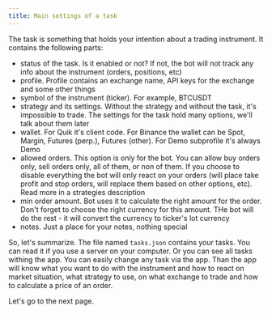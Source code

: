 ```yaml
---
title: Main settings of a task
---
```


The task is something that holds your intention about a trading instrument. It contains the following parts:
- status of the task. Is it enabled or not? If not, the bot will not track any info about the instrument 
(orders, positions, etc)
- profile. Profile contains an exchange name, API keys for the exchange and some other things
- symbol of the instrument (ticker). For example, BTCUSDT
- strategy and its settings. Without the strategy and without the task, it's impossible to trade. The settings for the task 
hold many options, we'll talk about them later
- wallet. For Quik it's client code. For Binance the wallet can be Spot, Margin, Futures (perp.), Futures (other). 
For Demo subprofile it's always Demo
- allowed orders. This option is only for the bot. You can allow buy orders only, sell orders only, all of them, or 
non of them. If you choose to disable everything the bot will only react on your orders (will place take profit and 
stop orders, will replace them based on other options, etc). Read more in a strategies description
- min order amount. Bot uses it to calculate the right amount for the order. Don't forget to choose the right currency 
for this amount. THe bot will do the rest - it will convert the currency to ticker's lot currency
- notes. Just a place for your notes, nothing special

So, let's summarize. The file named `tasks.json` contains your tasks. You can read it if you use a server on your computer. 
Or you can see all tasks withing the app. You can easily change any task via the app. Than the app will know what 
you want to do with the instrument and how to react on market situation, what strategy to use, on what exchange to trade 
and how to calculate a price of an order. 

Let's go to the next page.
